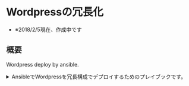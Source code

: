 # Wordpressの冗長化
* ※2018/2/5現在、作成中です


## 概要
Wordpress deploy by ansible.

<details><summary>AnsibleでWordpressを冗長構成でデプロイするためのプレイブックです。</summary>ロードバランサはHAproxy + KeepaAived、WebサーバはNginx + Php-fpm、DBはMariaDBです。</detail>


## システム構成
* Platform: AWS
* <details><summary>OS: Amazon Linux 2</summary>Amazon Linux 2 LTS Candidate AMI 2017.12.0 (HVM), SSD Volume Type - ami-428aa838</details>
* Web Server: Nginx with php-fpm
* DB Server: MariaDB
* Load Balancer: HAproxy, KeepaAived

| test       | test        | test         |
|:-----------|:------------|:------------ |
| column     | column      | column       |
| column     | column      | column       |
| column     | column      | column       |

## システム概要図
整理中。

- [x] test
- [x] test
- [ ] test

## Playbookの実行手順

### 事前準備
* ansibleのインストール
```
# easy_install pip
# pip install -y ansible
```

* その他パッケージのインストール
```
# yum install git
```


### 環境
整理中。


### VPCの設定
1. プライベートNWのセグメントを作成
2. 「サブネット」から「サブネットの作成」を実行
3.


### EC2のデプロイ
1. EC2から仮想マシンをデプロイ

### playbookのダウンロード
ansibleプレイブックをダウンロードします。

```
# cd /etc/ansible
# git clone https://github.com/farend/redmine-centos-ansible.git
```

### playbook実行

下記コマンドを実行してください。XX分ほどでデプロイが完了します。

```
# ansible-playbook -i inventory/inventory.ini deploy.yml
```

## 作者
Hatano Yoshihiko  
* [twitter](https://twitter.com/hatanoyoshihiko)
* [slack]()
* [github](https://github.com/alessiareya/ansible)
